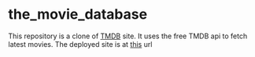 # the_movie_database
This repository is a clone of [TMDB](https://www.themoviedb.org) site. It uses the free TMDB api to fetch latest movies. The deployed site is at [this](https://tmdbv2.vercel.app) url
